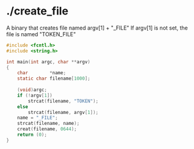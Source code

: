 # ./create_file

A binary that creates file named argv[1] + "_FILE" If argv[1] is not set, the file is named "TOKEN_FILE"

```c
#include <fcntl.h>
#include <string.h>

int	main(int argc, char **argv)
{
	char		*name;
	static char	filename[1000];
		
	(void)argc;
	if (!argv[1])
		strcat(filename, "TOKEN");
	else
		strcat(filename, argv[1]);
	name = "_FILE";
	strcat(filename, name);
	creat(filename, 0644);
	return (0);
}
```
